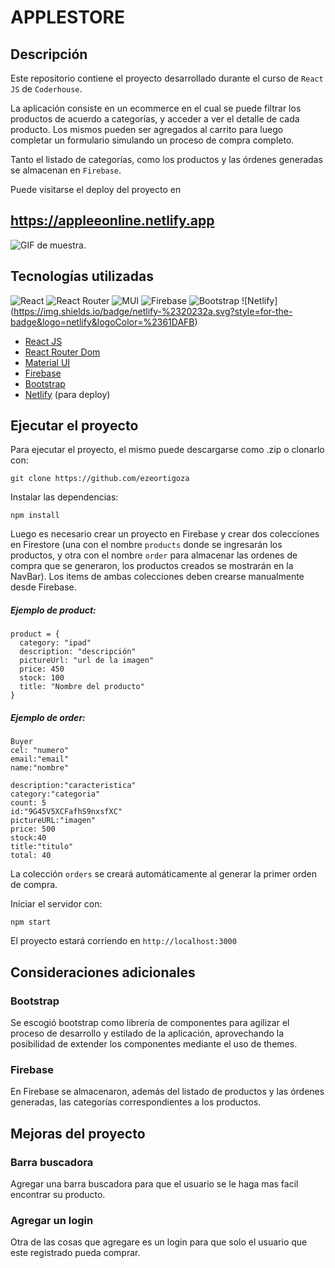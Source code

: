 # APPLESTORE

## Descripción

Este repositorio contiene el proyecto desarrollado durante el curso de `React JS` de `Coderhouse`.

La aplicación consiste en un ecommerce en el cual se puede filtrar los productos de acuerdo a categorías, y acceder a ver el detalle de cada producto. Los mismos pueden ser agregados al carrito para luego completar un formulario simulando un proceso de compra completo.

Tanto el listado de categorías, como los productos y las órdenes generadas se almacenan en `Firebase`.

Puede visitarse el deploy del proyecto en [](https://appleeonline.netlify.app)
## https://appleeonline.netlify.app

![GIF de muestra.](/miapp/public/Gif.gif "Vista del proyecto.")

## Tecnologías utilizadas

![React](https://img.shields.io/badge/react-%2320232a.svg?style=for-the-badge&logo=react&logoColor=%2361DAFB) ![React Router](https://img.shields.io/badge/React_Router-CA4245?style=for-the-badge&logo=react-router&logoColor=white) ![MUI](https://img.shields.io/badge/MUI-%230081CB.svg?style=for-the-badge&logo=mui&logoColor=white) ![Firebase](https://img.shields.io/badge/firebase-%23039BE5.svg?style=for-the-badge&logo=firebase) ![Bootstrap](https://img.shields.io/badge/bootstrap-%2320232a.svg?style=for-the-badge&logo=bootstrap&logoColor=%2361DAFB) ![Netlify] (https://img.shields.io/badge/netlify-%2320232a.svg?style=for-the-badge&logo=netlify&logoColor=%2361DAFB)

* [React JS](https://reactjs.org/)
* [React Router Dom](https://reactrouter.com/)
* [Material UI](https://mui.com/)
* [Firebase](https://firebase.google.com/)
* [Bootstrap](https://getbootstrap.com/)
* [Netlify](https://www.netlify.com/) (para deploy)

## Ejecutar el proyecto

Para ejecutar el proyecto, el mismo puede descargarse como .zip o clonarlo con:

```
git clone https://github.com/ezeortigoza
```

Instalar las dependencias:

```
npm install
```

Luego es necesario crear un proyecto en Firebase y crear dos colecciones en Firestore (una con el nombre `products` donde se ingresarán los productos, y otra con el nombre `order` para almacenar las ordenes de compra que se generaron, los productos creados  se mostrarán en la NavBar). Los items de ambas colecciones deben crearse manualmente desde Firebase.

##### Ejemplo de product:
```
product = {
  category: "ipad"
  description: "descripción"
  pictureUrl: "url de la imagen"
  price: 450
  stock: 100
  title: "Nombre del producto"
}
```
##### Ejemplo de order:
```
Buyer
cel: "numero"
email:"email"
name:"nombre"

description:"caracteristica"
category:"categoria"
count: 5
id:"9G45V5XCFafhS9nxsfXC"
pictureURL:"imagen"
price: 500
stock:40
title:"titulo"
total: 40

```
La colección `orders` se creará automáticamente al generar la primer orden de compra.


 Iniciar el servidor con:

```
npm start
```

El proyecto estará corriendo en `http://localhost:3000`

## Consideraciones adicionales

### Bootstrap
Se escogió bootstrap como librería de componentes para agilizar el proceso de desarrollo y estilado de la aplicación, aprovechando la posibilidad de extender los componentes mediante el uso de themes.
### Firebase
En Firebase se almacenaron, además del listado de productos y las órdenes generadas, las categorías correspondientes a los productos.



## Mejoras del proyecto

### Barra buscadora
Agregar una barra buscadora para que el usuario se le haga mas facil encontrar su producto.

### Agregar un login
Otra de las cosas que agregare es un login para que solo el usuario que este registrado pueda comprar.